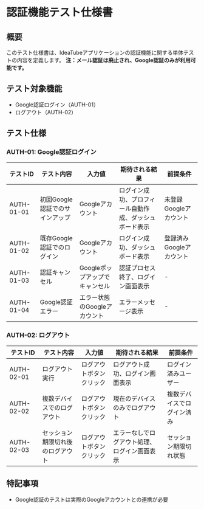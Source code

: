 # 認証機能テスト仕様書

## 概要
このテスト仕様書は、IdeaTubeアプリケーションの認証機能に関する単体テストの内容を定義します。
**注：メール認証は廃止され、Google認証のみが利用可能です。**

## テスト対象機能
- Google認証ログイン（AUTH-01）
- ログアウト（AUTH-02）

## テスト仕様

### AUTH-01: Google認証ログイン

| テストID | テスト内容 | 入力値 | 期待される結果 | 前提条件 |
|---------|-----------|--------|--------------|---------|
| AUTH-01-01 | 初回Google認証でのサインアップ | Googleアカウント | ログイン成功、プロフィール自動作成、ダッシュボード表示 | 未登録Googleアカウント |
| AUTH-01-02 | 既存Google認証でのログイン | Googleアカウント | ログイン成功、ダッシュボード表示 | 登録済みGoogleアカウント |
| AUTH-01-03 | 認証キャンセル | Googleポップアップでキャンセル | 認証プロセス終了、ログイン画面表示 | - |
| AUTH-01-04 | Google認証エラー | エラー状態のGoogleアカウント | エラーメッセージ表示 | - |

### AUTH-02: ログアウト

| テストID | テスト内容 | 入力値 | 期待される結果 | 前提条件 |
|---------|-----------|--------|--------------|---------|
| AUTH-02-01 | ログアウト実行 | ログアウトボタンクリック | ログアウト成功、ログイン画面表示 | ログイン済みユーザー |
| AUTH-02-02 | 複数デバイスでのログアウト | ログアウトボタンクリック | 現在のデバイスのみでログアウト | 複数デバイスでログイン済み |
| AUTH-02-03 | セッション期限切れ後のログアウト | ログアウトボタンクリック | エラーなしでログアウト処理、ログイン画面表示 | セッション期限切れ状態 |

## 特記事項
- Google認証のテストは実際のGoogleアカウントとの連携が必要 